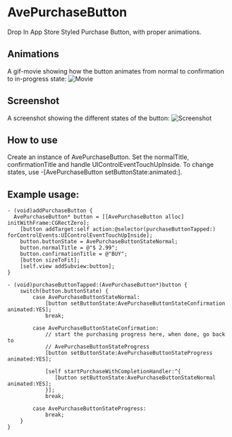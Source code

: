 # AvePurchaseButton
Drop In App Store Styled Purchase Button, with proper animations.

## Animations
A gif-movie showing how the button animates from normal to confirmation to in-progress state:
![Movie](https://cloud.githubusercontent.com/assets/168214/11920880/852741d6-a77a-11e5-839d-e2f572e49475.gif)


## Screenshot
A screenshot showing the different states of the button:
![Screenshot](https://cloud.githubusercontent.com/assets/168214/11920878/7c5d708e-a77a-11e5-8553-3806e89ba434.png)

## How to use
Create an instance of AvePurchaseButton. Set the normalTitle, confirmationTitle and handle UIControlEventTouchUpInside. To change states, use -[AvePurchaseButton setButtonState:animated:].

## Example usage:
```
- (void)addPurchaseButton {
  AvePurchaseButton* button = [[AvePurchaseButton alloc] initWithFrame:CGRectZero];
	[button addTarget:self action:@selector(purchaseButtonTapped:) forControlEvents:UIControlEventTouchUpInside];
	button.buttonState = AvePurchaseButtonStateNormal;
	button.normalTitle = @"$ 2.99";
	button.confirmationTitle = @"BUY";
	[button sizeToFit];
	[self.view addSubview:button];
}

- (void)purchaseButtonTapped:(AvePurchaseButton*)button {
	switch(button.buttonState) {
		case AvePurchaseButtonStateNormal:
			[button setButtonState:AvePurchaseButtonStateConfirmation animated:YES];
			break;
			
		case AvePurchaseButtonStateConfirmation:
			// start the purchasing progress here, when done, go back to 
			// AvePurchaseButtonStateProgress
			[button setButtonState:AvePurchaseButtonStateProgress animated:YES];
			
			[self startPurchaseWithCompletionHandler:^{
			   [button setButtonState:AvePurchaseButtonStateNormal animated:YES];
			}];
			break;
			
		case AvePurchaseButtonStateProgress:
			break;
	}
}

```
